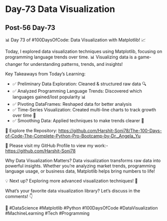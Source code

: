 # Day-73 Data Visualization

## Post-56 Day-73

📊 Day 73 of #100DaysOfCode: Data Visualization with Matplotlib! 📈

Today, I explored data visualization techniques using Matplotlib, focusing on programming language trends over time. 📊 Visualizing data is a game-changer for understanding patterns, trends, and insights!

Key Takeaways from Today’s Learning:

- ✅ Preliminary Data Exploration: Cleaned & structured raw data 🔍
- ✅ Analyzed Programming Language Trends: Discovered which languages gained/lost popularity 📊
- ✅ Pivoting DataFrames: Reshaped data for better analysis
- ✅ Time-Series Visualization: Created multi-line charts to track growth over time 📆
- ✅ Smoothing Data: Applied techniques to make trends clearer 🔄

🔗 Explore the Repository: <https://github.com/Harshit-Soni78/The-100-Days-of-Code-The-Complete-Python-Pro-Bootcamp-by-Dr._Angela_Yu>

📂 Please visit my GitHub Profile to view my work:- <https://github.com/Harshit-Soni78>

Why Data Visualization Matters?
Data visualization transforms raw data into powerful insights. Whether you’re analyzing market trends, programming language usage, or business data, Matplotlib helps bring numbers to life!

💡 Next up? Exploring more advanced visualization techniques! 🚀

What’s your favorite data visualization library? Let’s discuss in the comments! 👇

🚀 #DataScience #Matplotlib #Python #100DaysOfCode #DataVisualization #MachineLearning #Tech #Programming
